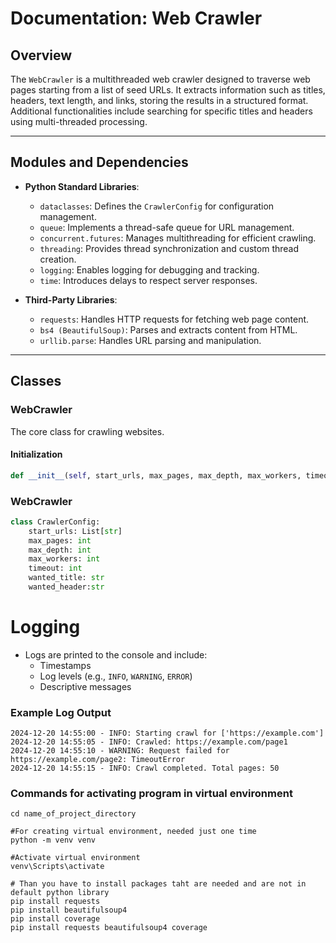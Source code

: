 

# **Documentation: Web Crawler**

## **Overview**
The `WebCrawler` is a multithreaded web crawler designed to traverse web pages starting from a list of seed URLs. It extracts information such as titles, headers, text length, and links, storing the results in a structured format. Additional functionalities include searching for specific titles and headers using multi-threaded processing.

---

## **Modules and Dependencies**
- **Python Standard Libraries**:
  - `dataclasses`: Defines the `CrawlerConfig` for configuration management.
  - `queue`: Implements a thread-safe queue for URL management.
  - `concurrent.futures`: Manages multithreading for efficient crawling.
  - `threading`: Provides thread synchronization and custom thread creation.
  - `logging`: Enables logging for debugging and tracking.
  - `time`: Introduces delays to respect server responses.

- **Third-Party Libraries**:
  - `requests`: Handles HTTP requests for fetching web page content.
  - `bs4 (BeautifulSoup)`: Parses and extracts content from HTML.
  - `urllib.parse`: Handles URL parsing and manipulation.

---

## **Classes**

### **WebCrawler**
The core class for crawling websites.

#### **Initialization**
```python
def __init__(self, start_urls, max_pages, max_depth, max_workers, timeout)
```

### **WebCrawler**
```python
class CrawlerConfig:
    start_urls: List[str]
    max_pages: int
    max_depth: int
    max_workers: int
    timeout: int
    wanted_title: str
    wanted_header:str
```
# **Logging**
- Logs are printed to the console and include:
  - Timestamps
  - Log levels (e.g., `INFO`, `WARNING`, `ERROR`)
  - Descriptive messages
  
### **Example Log Output**
```plaintext
2024-12-20 14:55:00 - INFO: Starting crawl for ['https://example.com']
2024-12-20 14:55:05 - INFO: Crawled: https://example.com/page1
2024-12-20 14:55:10 - WARNING: Request failed for https://example.com/page2: TimeoutError
2024-12-20 14:55:15 - INFO: Crawl completed. Total pages: 50
```

### **Commands for activating program in virtual environment**
```plaintext
cd name_of_project_directory

#For creating virtual environment, needed just one time
python -m venv venv

#Activate virtual environment
venv\Scripts\activate

# Than you have to install packages taht are needed and are not in default python library
pip install requests
pip install beautifulsoup4
pip install coverage
pip install requests beautifulsoup4 coverage


```




